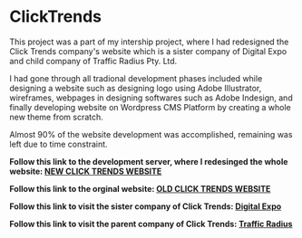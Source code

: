 # ClickTrends

This project was a part of my intership project, where I had redesigned the Click Trends company's website which is a sister company of Digital Expo and child company of Traffic Radius Pty. Ltd.

I had gone through all tradional development phases included while designing a website such as designing logo using Adobe Illustrator, wireframes, webpages in designing softwares such as Adobe Indesign, and finally developing website on Wordpress CMS Platform by creating a whole new theme from scratch.

Almost 90% of the website development was accomplished, remaining was left due to time constraint.


**Follow this link to the development server, where I redesinged the whole website: [NEW CLICK TRENDS WEBSITE](https://trdev.com.au/clicktrends/)**


**Follow this link to the orginal website: [OLD CLICK TRENDS WEBSITE](https://www.clicktrends.com.au)**


**Follow this link to visit the sister company of Click Trends: [Digital Expo](https://www.digitalexpo.com.au)**


**Follow this link to visit the parent company of Click Trends: [Traffic Radius](https://trafficradius.com.au)**
